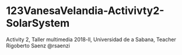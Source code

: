 # 123VanesaVelandia-Activivty2-SolarSystem
Activity 2, Taller multimedia 2018-ll, Universidad de a Sabana, Teacher Rigoberto Saenz @rsaenzi
